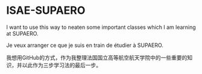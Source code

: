 # ISAE-SUPAERO

I want to use this way to neaten some important classes which I am learning at SUPAERO. 

Je veux arranger ce que je suis en train de étudier à SUPAERO. 

我想用GitHub的方式，作为我整理法国国立高等航空航天学院中的一些重要的知识，并以此作为三步学习法的最后一步。

